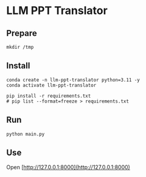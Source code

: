 # LLM PPT Translator


## Prepare

```
mkdir /tmp
```

## Install

```
conda create -n llm-ppt-translator python=3.11 -y
conda activate llm-ppt-translator
```

```
pip install -r requirements.txt
# pip list --format=freeze > requirements.txt
```

## Run

```
python main.py
```

## Use

Open [http://127.0.0.1:8000](http://127.0.0.1:8000)